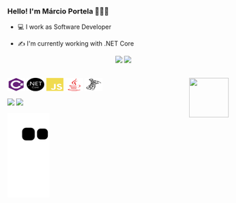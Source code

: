 ### Hello! I'm Márcio Portela 👋😊🚀

- 💻 I work as Software Developer
- ✍️ I'm currently working with .NET Core
  
  <div align="center">
  <img height="180em" src="https://github-readme-stats.vercel.app/api?username=MarcioPortela&show_icons=true&theme=jolly&include_all_commits=true&count_private=true"/>
  <img height="180em" src="https://github-readme-stats.vercel.app/api/top-langs/?username=MarcioPortela&layout=compact&langs_count=7&theme=jolly"/>
</div>
<div style="display: inline_block"><br>
  <img align="center" alt="CSharp" height="30" width="40" src="https://raw.githubusercontent.com/devicons/devicon/master/icons/csharp/csharp-plain.svg">
  <img align="center" alt="dotNetCore" height="30" width="40" src="https://raw.githubusercontent.com/devicons/devicon/master/icons/dotnetcore/dotnetcore-plain.svg">
  <img align="center" alt="JavaScript" height="30" width="40" src="https://raw.githubusercontent.com/devicons/devicon/master/icons/javascript/javascript-plain.svg">
  <img align="center" alt="Java" height="30" width="40" src="https://raw.githubusercontent.com/devicons/devicon/master/icons/java/java-plain.svg">
  <img align="center" alt="SQLServer" height="30" width="40" src="https://raw.githubusercontent.com/devicons/devicon/master/icons/microsoftsqlserver/microsoftsqlserver-plain.svg">
  <img align="right" width="90" height="90" src="https://media.giphy.com/media/txcIHRNl2vcDm/giphy.gif">
</div>
<div style="display: inline_block"><br> 
  <a href = "mailto:marcio.portela@fatec.sp.gov.br"><img src="https://img.shields.io/badge/-Gmail-%23333?style=for-the-badge&logo=gmail&logoColor=white" target="_blank"></a>
   <a href="linkedin.com/in/marcio-santana-portela/" target="_blank"><img src="https://img.shields.io/badge/-LinkedIn-%230077B5?style=for-the-badge&logo=linkedin&logoColor=white" target="_blank"></a>
  
  ![Snake animation](https://github.com/MarcioPortela/MarcioPortela/blob/output/github-contribution-grid-snake.svg)
 
</div>